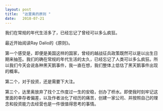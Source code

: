 ```yaml
---
layout: post
title:  "达里奥的原则 "
date:   2018-07-21
---
```


我们在常规的年代生活多了，已经忘记了曾经可以多么疯狂。

最近开始阅读Ray Dalio的《原则》。

第一个感受是，即便是美国这样的国家，曾经的越战征兵政策既然可以是以出生日期来抽签。我们的确在常规的年代生活的太久，已经忘记了人类可以多么疯狂。所以我们今天会说各种黑天鹅事件，我一直在想，我们整体上低估了黑天鹅事件出现的概率。

第二个，对于投资，还是需要下大注。

第三个，达里奥放弃了找个工作度过一生的安稳，创办了桥水。即使我时刻牢记这里面的幸存者偏差，以及作者淡化了经历的痛苦，创建一家公司、并按照自己的理念和投资能力去经营也是一件很值得思考的事情。


